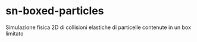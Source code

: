 # sn-boxed-particles
Simulazione fisica 2D di collisioni elastiche di particelle contenute in un box limitato
